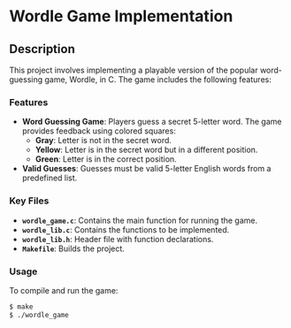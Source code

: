 # Wordle Game Implementation

## Description

This project involves implementing a playable version of the popular word-guessing game, Wordle, in C. The game includes the following features:

### Features

- **Word Guessing Game**: Players guess a secret 5-letter word. The game provides feedback using colored squares:
  - **Gray**: Letter is not in the secret word.
  - **Yellow**: Letter is in the secret word but in a different position.
  - **Green**: Letter is in the correct position.
- **Valid Guesses**: Guesses must be valid 5-letter English words from a predefined list.

### Key Files

- **`wordle_game.c`**: Contains the main function for running the game.
- **`wordle_lib.c`**: Contains the functions to be implemented.
- **`wordle_lib.h`**: Header file with function declarations.
- **`Makefile`**: Builds the project.

### Usage

To compile and run the game:

```bash
$ make
$ ./wordle_game
